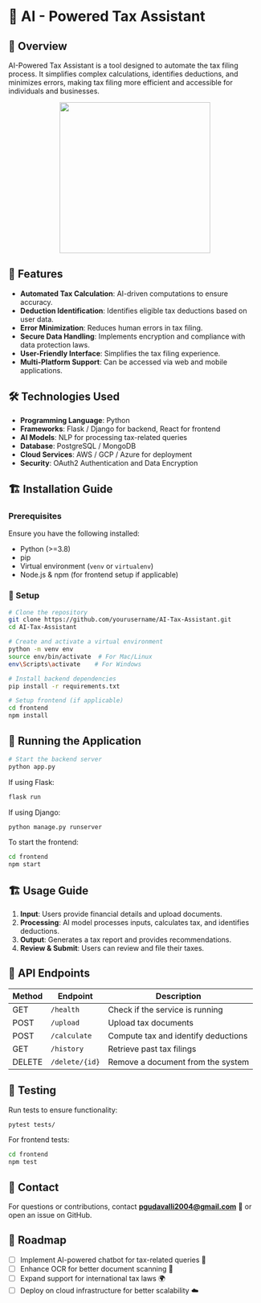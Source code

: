 # 🚀 AI - Powered Tax Assistant

## 📌 Overview
AI-Powered Tax Assistant is a tool designed to automate the tax filing process. It simplifies complex calculations, identifies deductions, and minimizes errors, making tax filing more efficient and accessible for individuals and businesses.

<p align="center">
    <img width="300" src="https://github.com/user-attachments/assets/78fc0bdb-c06d-4eda-99b2-2b84605b37dc">

## 🌟 Features
- **Automated Tax Calculation**: AI-driven computations to ensure accuracy.
- **Deduction Identification**: Identifies eligible tax deductions based on user data.
- **Error Minimization**: Reduces human errors in tax filing.
- **Secure Data Handling**: Implements encryption and compliance with data protection laws.
- **User-Friendly Interface**: Simplifies the tax filing experience.
- **Multi-Platform Support**: Can be accessed via web and mobile applications.

## 🛠 Technologies Used
- **Programming Language**: Python 
- **Frameworks**: Flask / Django for backend, React for frontend
- **AI Models**: NLP for processing tax-related queries
- **Database**: PostgreSQL / MongoDB
- **Cloud Services**: AWS / GCP / Azure for deployment 
- **Security**: OAuth2 Authentication and Data Encryption

## 🏗 Installation Guide
### Prerequisites
Ensure you have the following installed:
- Python (>=3.8) 
- pip 
- Virtual environment (`venv` or `virtualenv`)
- Node.js & npm (for frontend setup if applicable) 

### 🔧 Setup
```sh
# Clone the repository
git clone https://github.com/yourusername/AI-Tax-Assistant.git
cd AI-Tax-Assistant

# Create and activate a virtual environment
python -m venv env
source env/bin/activate  # For Mac/Linux
env\Scripts\activate    # For Windows

# Install backend dependencies
pip install -r requirements.txt

# Setup frontend (if applicable)
cd frontend
npm install
```

## 🚀 Running the Application
```sh
# Start the backend server
python app.py
```
If using Flask:
```sh
flask run
```
If using Django:
```sh
python manage.py runserver
```

To start the frontend:
```sh
cd frontend
npm start
```

## 🏗 Usage Guide
1. **Input**: Users provide financial details and upload documents.
2. **Processing**: AI model processes inputs, calculates tax, and identifies deductions.
3. **Output**: Generates a tax report and provides recommendations.
4. **Review & Submit**: Users can review and file their taxes.

## 🔗 API Endpoints
| Method | Endpoint | Description |
|--------|---------|-------------|
| GET | `/health` | Check if the service is running |
| POST | `/upload` | Upload tax documents |
| POST | `/calculate` | Compute tax and identify deductions |
| GET | `/history` | Retrieve past tax filings |
| DELETE | `/delete/{id}` | Remove a document from the system |

## 🧪 Testing
Run tests to ensure functionality:
```sh
pytest tests/
```
For frontend tests:
```sh
cd frontend
npm test
```

## 📧 Contact
For questions or contributions, contact **pgudavalli2004@gmail.com** 📩 or open an issue on GitHub.

## 🎯 Roadmap
- [ ] Implement AI-powered chatbot for tax-related queries 🤖
- [ ] Enhance OCR for better document scanning 📄
- [ ] Expand support for international tax laws 🌍
- [ ] Deploy on cloud infrastructure for better scalability ☁️
